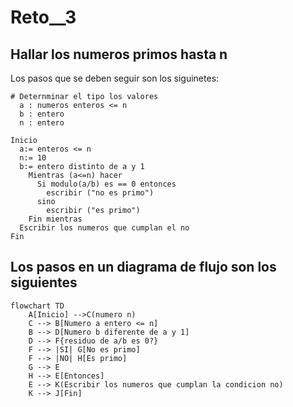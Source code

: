 # Reto__3

## Hallar los numeros primos hasta n

Los pasos que se deben seguir son los siguinetes:

```pseudocode
# Deternminar el tipo los valores
  a : numeros enteros <= n
  b : entero
  n : entero

Inicio
  a:= enteros <= n 
  n:= 10
  b:= entero distinto de a y 1
    Mientras (a<=n) hacer
      Si modulo(a/b) es == 0 entonces
        escribir ("no es primo")
      sino
        escribir ("es primo")
    Fin mientras
  Escribir los numeros que cumplan el no
Fin
```

## Los pasos en un diagrama de flujo son los siguientes
```mermaid
flowchart TD
    A[Inicio] -->C(numero n)
    C --> B[Numero a entero <= n]
    B --> D[Numero b diferente de a y 1]
    D --> F{residuo de a/b es 0?}
    F --> |SI| G[No es primo]
    F --> |NO| H[Es primo]
    G --> E
    H --> E[Entonces]
    E --> K(Escribir los numeros que cumplan la condicion no)
    K --> J[Fin]
